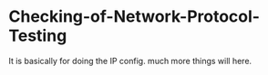 # Checking-of-Network-Protocol-Testing
It is basically for doing the IP config. much more things will here.
